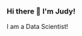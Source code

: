 ### Hi there 👋 I'm Judy!
I am a Data Scientist!
<!--
**judysitero/judysitero** is a ✨ _special_ ✨ repository because its `README.md` (this file) appears on your GitHub profile.

Here are some ideas to get you started:

- 🔭 I’m currently working on ...
- 🌱 I’m currently learning ...
- 👯 I’m looking to collaborate on ...
- 🤔 I’m looking for help with ...
- 💬 Ask me about ...
- 📫 How to reach me: siterojudith@gmail.com
- 😄 Pronouns: (she/her)
- ⚡ Fun fact: I am working on getting my pilots license!
-->
